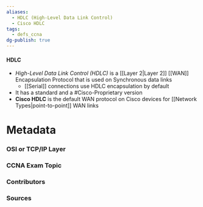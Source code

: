 ```yaml
---
aliases:
  - HDLC (High-Level Data Link Control)
  - Cisco HDLC
tags:
  - defs_ccna
dg-publish: true
---
```

#### HDLC
- *High-Level Data Link Control (HDLC)* is a [[Layer 2|Layer 2]] [[WAN]] Encapsulation Protocol that is used on Synchronous data links
	- [[Serial]] connections use HDLC encapsulation by default
- It has a standard and a #Cisco-Proprietary  version
- **Cisco HDLC** is the default WAN protocol on Cisco devices for [[Network Types|point-to-point]] WAN links


# Metadata
### OSI or TCP/IP Layer

### CCNA Exam Topic

### Contributors

### Sources


